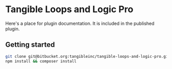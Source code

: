 # Tangible Loops and Logic Pro

Here's a place for plugin documentation. It is included in the published plugin.

## Getting started

```sh
git clone git@bitbucket.org:tangibleinc/tangible-loops-and-logic-pro.git
npm install && composer install
```
